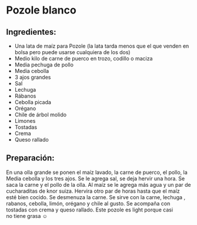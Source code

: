 # Pozole  blanco

## Ingredientes: 
- Una lata de maíz para Pozole (la lata tarda menos que el que venden en bolsa pero puede usarse cualquiera de los dos)
- Medio kilo de carne de puerco en trozo, codillo o maciza 
- Media pechuga de pollo
- Media cebolla
- 3 ajos grandes
- Sal
- Lechuga
- Rábanos
- Cebolla picada
- Orégano 
- Chile de árbol molido
- Limones
- Tostadas
- Crema
- Queso rallado

## Preparación:

En una olla grande se ponen el maíz lavado, la carne de puerco, el pollo, la Media cebolla y los tres ajos. Se le agrega sal, se deja hervir una hora.  Se saca la carne y el pollo de la olla. Al maíz se le agrega más agua y un par de cucharaditas de knor suiza. Hervira otro par de horas hasta que el maíz esté bien cocido. Se desmenuza la carne. Se sirve con la carne,  lechuga , rabanos, cebolla, limón, orégano y chile al gusto. Se acompaña con tostadas con crema y queso rallado.
Este pozole es light porque casi no tiene grasa ☺